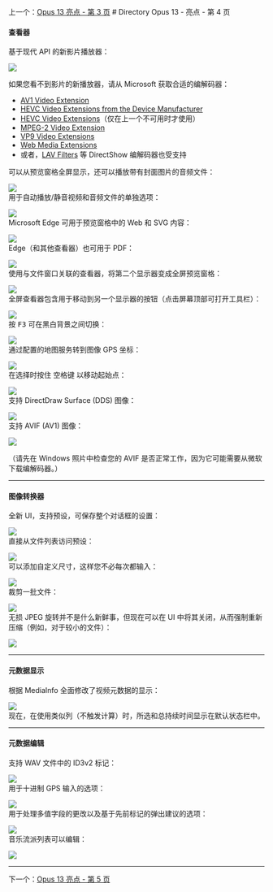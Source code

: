 上一个：[Opus 13 亮点 - 第 3 页](/Manual/release_history/opus13/page3.zh.md) # Directory Opus 13 - 亮点 - 第 4 页

#### 查看器

基于现代 API 的新影片播放器：

  ![](/Manual/images/release_history/viewer_video.png)

  如果您看不到影片的新播放器，请从 Microsoft 获取合适的编解码器：

  - [AV1 Video Extension](https://www.microsoft.com/store/productid/9MVZQVXJBQ9V?ocid=pdpshare)
  - [HEVC Video Extensions from the Device Manufacturer](https://www.microsoft.com/store/productid/9N4WGH0Z6VHQ?ocid=pdpshare)
  - [HEVC Video Extensions](https://www.microsoft.com/store/productid/9NMZLZ57R3T7?ocid=pdpshare)（仅在上一个不可用时才使用）
  - [MPEG-2 Video Extension](https://www.microsoft.com/store/productid/9N95Q1ZZPMH4?ocid=pdpshare)
  - [VP9 Video Extensions](https://www.microsoft.com/store/productid/9N4D0MSMP0PT?ocid=pdpshare)
  - [Web Media Extensions](https://www.microsoft.com/store/productid/9N5TDP8VCMHS?ocid=pdpshare)
  - 或者，[LAV Filters](https://github.com/Nevcairiel/LAVFilters/releases) 等 DirectShow 编解码器也受支持

  
可以从预览窗格全屏显示，还可以播放带有封面图片的音频文件：

  ![](/Manual/images/release_history/viewer_audio.png)  
用于自动播放/静音视频和音频文件的单独选项：

  ![](/Manual/images/release_history/viewer_vidopts.png)  
Microsoft Edge 可用于预览窗格中的 Web 和 SVG 内容：

  ![](/Manual/images/release_history/viewer_edge_web.png)  
Edge（和其他查看器）也可用于 PDF：

  ![](/Manual/images/release_history/viewer_edge_pdf.png)  
使用与文件窗口关联的查看器，将第二个显示器变成全屏预览窗格：

  ![](/Manual/images/release_history/viewer_listerlinked.gif)  
全屏查看器包含用于移动到另一个显示器的按钮（点击屏幕顶部可打开工具栏）：

  ![](/Manual/images/release_history/viewer_nextmon.png)  
按 <kbd>F3</kbd> 可在黑白背景之间切换：

  ![](/Manual/images/release_history/viewer_bgcol.gif)  
通过配置的地图服务转到图像 GPS 坐标：

  ![](/Manual/images/release_history/viewer_gps.png)  
在选择时按住 <kbd>空格键</kbd> 以移动起始点：

  ![](/Manual/images/release_history/viewer_selorig.gif)  
支持 DirectDraw Surface (DDS) 图像：

  ![](/Manual/images/release_history/viewer_dds.png)  
支持 AVIF (AV1) 图像：

  ![](/Manual/images/release_history/viewer_avif.png)

（请先在 Windows 照片中检查您的 AVIF 是否正常工作，因为它可能需要从微软下载编解码器。）  

------------------------------------------------------------------------

#### 图像转换器

全新 UI，支持预设，可保存整个对话框的设置：

  ![](/Manual/images/release_history/imgconv_ui.png)  
直接从文件列表访问预设：

  ![](/Manual/images/release_history/imageconf_presetctx.png)  
可以添加自定义尺寸，这样您不必每次都输入：

  ![](/Manual/images/release_history/imageconf_resize_presets.png)  
裁剪一批文件：

  ![](/Manual/images/release_history/imgconv_crop.png)  
无损 JPEG 旋转并不是什么新鲜事，但现在可以在 UI 中将其关闭，从而强制重新压缩（例如，对于较小的文件）：

  ![](/Manual/images/release_history/imgconv_losslessjpg.png)  

------------------------------------------------------------------------

#### 元数据显示

根据 MediaInfo 全面修改了视频元数据的显示：

  ![](/Manual/images/release_history/meta_video.png)  
现在，在使用类似列（不触发计算）时，所选和总持续时间显示在默认状态栏中。  
  
----

#### 元数据编辑

支持 WAV 文件中的 ID3v2 标记：

  ![](/Manual/images/release_history/meta_wav_id3.png)  
用于十进制 GPS 输入的选项：

  ![](/Manual/images/release_history/meta_decgps.png)  
用于处理多值字段的更改以及基于先前标记的弹出建议的选项：

  ![](/Manual/images/release_history/metaedit_prefs.png)  
音乐流派列表可以编辑：

  ![](/Manual/images/release_history/metaedit_genres.png)  

------------------------------------------------------------------------

下一个：[Opus 13 亮点 - 第 5 页](/Manual/release_history/opus13/page5.zh.md)